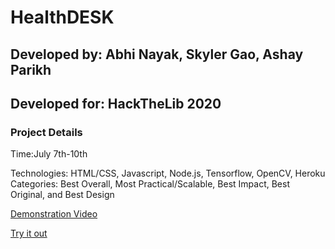 # HealthDESK

## Developed by: Abhi Nayak, Skyler Gao, Ashay Parikh
## Developed for: HackTheLib 2020

### Project Details

Time:July 7th-10th

Technologies: HTML/CSS, Javascript, Node.js, Tensorflow, OpenCV, Heroku
Categories: Best Overall, Most Practical/Scalable, Best Impact, Best Original, and Best Design

[Demonstration Video]()

[Try it out](https://blooming-chamber-19753.herokuapp.com/)
